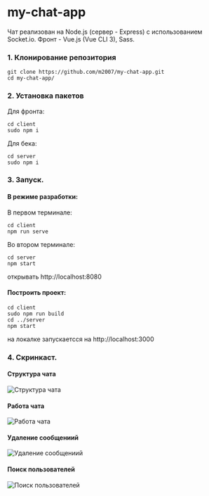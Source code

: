 # my-chat-app
Чат реализован на Node.js (сервер - Express) с использованием Socket.io. Фронт - Vue.js (Vue CLI 3), Sass.

### 1. Клонирование репозитория

```
git clone https://github.com/m2007/my-chat-app.git
cd my-chat-app/
```

### 2. Установка пакетов

Для фронта:
```
cd client
sudo npm i
```
Для бека:
```
cd server
sudo npm i
```

### 3. Запуск.

#### В режиме разработки:

В первом терминале:
```
cd client
npm run serve
```
Во втором терминале:
```
cd server
npm start
```
открывать http://localhost:8080

#### Построить проект:
```
cd client
sudo npm run build
cd ../server
npm start
```
на локалке запускаетсся на http://localhost:3000

### 4. Скринкаст. 

#### Структура чата
![Структура чата](https://github.com/m2007/my-chat-app/raw/gifs/1.gif)

#### Работа чата
![Работа чата](https://github.com/m2007/my-chat-app/raw/gifs/2.gif)

#### Удаление сообщениий
![Удаление сообщениий](https://github.com/m2007/my-chat-app/raw/gifs/3.gif)

#### Поиск пользователей
![Поиск пользователей](https://github.com/m2007/my-chat-app/raw/gifs/4.gif)
